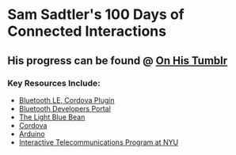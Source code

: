 <h1>Sam Sadtler's 100 Days of Connected Interactions</h1>

<h2>His progress can be found @ <a href="http://samsonthebrave.tumblr.com/">On His Tumblr</a></h2>

<h3>Key Resources Include:</h3>
<ul>
	<li>
		<a href="https://github.com/randdusing/cordova-plugin-bluetoothle"> Bluetooth LE, Cordova Plugin</a>
	</li>
	<li>
		<a href="https://developer.bluetooth.org/gatt">Bluetooth Developers Portal</a>
	</li>
	<li>
		<a href="https://punchthrough.com/bean"> The Light Blue Bean</a>
	</li>
	<li>
		<a href="http://cordova.apache.org/">Cordova</a>
	</li>
	<li>
		<a href="https://www.arduino.cc/">Arduino</a>
	</li>
	<li>
		<a href="http://itp.nyu.edu">Interactive Telecommunications Program at NYU</a>
	</li>
</ul>
